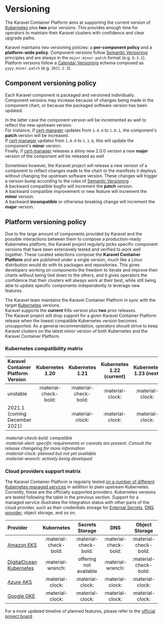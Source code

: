# Versioning

The Karavel Container Platform aims at supporting the current version of [Kubernetes] plus **two** prior versions. This
provides enough time for operators to maintain their Karavel clusters with confidence and clear upgrade paths.

Karavel maintains two versioning policies: a **per-component policy** and a **platform-wide policy**.
Component versions follow [Semantic Versioning] principles and are always in the `major.minor.patch` format (e.g. `0.3.1`).  
Platform versions follow a [Calendar Versioning] schema composed as `yyyy.minor.patch` (e.g. `2021.2.3`).

## Component versioning policy

Each Karavel component is packaged and versioned individually. Component versions may increase because of
changes being made in the component chart, or because the packaged software version has been updated. 

In the latter case the component version will be incremented as well to reflect the new upstream version.  
For instance, if [cert-manager] updates from `1.0.0` to `1.0.1`, the component's **patch** version will be increased.  
If [cert-manager] updates from `1.0.0` to `1.1.0`, this will update the component's **minor** version.  
Finally, if [cert-manager] releases a shiny new 2.0.0 version a new **major** version of the component will be released as well

Sometimes however, the Karavel project will release a new version of a component to reflect changes made to the chart
or the manifests it deploys, without changing the upstream software version. 
These changes will trigger a version bump according to the rules of [Semantic Versioning].  
A backward compatible bugfix will increment the **patch** version.  
A backward compatible improvement or new feature will increment the **minor** version.  
A backward **incompatible** or otherwise breaking change will increment the **major** version.  

## Platform versioning policy

Due to the large amount of components provided by Karavel and the possible interactions between them to compose
a production-ready Kubernetes platform, the Karavel project regularly picks specific component versions that have been
extensively tested and verified to work well together. These curated selections compose the **Karavel Container Platform** and are published
under a single version, much like a Linux distribution would do with its packages and repositories. This gives developers working
on components the freedom to iterate and improve their charts without being tied down to the others, and it gives operators
the confidence that their clusters will always work at their best, while still being able to update specific components independently
to leverage new features.

The Karavel team maintains the Karavel Container Platform in sync with the target [Kubernetes] versions.  
Karavel supports the **current** K8s version plus **two** prior releases.  
The Karavel project will drop support for a given Karavel Container Platform release when the lowest compatible Kubernetes version
becomes unsupported. As a general recommendation, operators should strive to keep Karavel clusters on the latest minor
version of both Kubernetes and the Karavel Container Platform.

### Kubernetes compatibility matrix

| Karavel Container Platform Version  | Kubernetes 1.20       | Kubernetes 1.21       | Kubernetes 1.22 (current) | Kubernetes 1.23 (next)    |
| :---------------------------------- | :-------------------: | :-------------------: | :-----------------------: | :-----------------------: |
| unstable                            | :material-check-bold: | :material-check-bold: | :material-clock:          | :material-clock:          |
| 2021.1 (coming December 2021)       |                       | :material-clock:      | :material-clock:          | :material-clock:          |

*:material-check-bold: compatible*  
*:material-alert: specific requirements or caveats are present. Consult the release changelog for more information*  
*:material-clock: planned but not yet available*  
*:material-wrench: actively being developed*  

### Cloud providers support matrix

The Karavel Container Platform is regularly tested [on a number of different Kubernetes managed services](https://github.com/karavel-io/platform-e2e) in addition
to plain upstream Kubernetes. Currently, these are the officially supported providers. Kubernetes versions are tested following the table in the previous section.
Support for a managed service illustrates the integration status with other parts of the cloud provider, such as their credentials
storage for [External Secrets](/components/external-secrets), [DNS provider](/components/external-dns), object storage, and so on.

| Provider                  | Kubernetes            | Secrets Storage        | DNS                   | Object Storage        |
| :------------------------ | :-------------------: | :--------------------: | :-------------------: | :-------------------: |
| [Amazon EKS]              | :material-check-bold: | :material-check-bold:  | :material-check-bold: | :material-check-bold: |
| [DigitalOcean Kubernetes] | :material-wrench:     | offering not available | :material-wrench:     | :material-check-bold: |
| [Azure AKS]               | :material-clock:      | :material-clock:       | :material-clock:      | :material-clock:      |
| [Google GKE]              | :material-clock:      | :material-clock:       | :material-clock:      | :material-clock:      |

For a more updated timeline of planned features, please refer to the [official project board].

[Kubernetes]: https://kubernetes.io/docs/setup/release/version-skew-policy/
[Semantic Versioning]: https://semver.org
[Calendar Versioning]: https://calver.org
[cert-manager]: components/cert-manager
[Amazon EKS]: https://aws.amazon.com/eks/
[DigitalOcean Kubernetes]: https://www.digitalocean.com/products/kubernetes/
[Azure AKS]: https://azure.microsoft.com/en-us/services/kubernetes-service/
[Google GKE]: https://cloud.google.com/kubernetes-engine
[official project board]: https://github.com/orgs/karavel-io/projects/2
